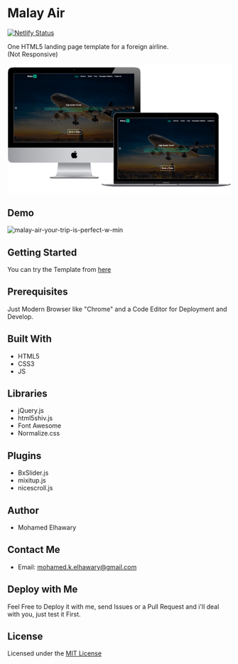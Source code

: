 # Malay Air

[![Netlify Status](https://api.netlify.com/api/v1/badges/186c8e26-3f19-4411-9f8d-45f1422c2165/deploy-status)](https://app.netlify.com/sites/malayair/deploys)  

One HTML5 landing page template for a foreign airline.  
(Not Responsive)  

![Screenshot](mockup.png)  

## Demo
 
![malay-air-your-trip-is-perfect-w-min](https://user-images.githubusercontent.com/69651552/95020532-14322f80-066c-11eb-946f-4844119342e8.gif)


## Getting Started

You can try the Template from [here](https://mohamed-elhawary.github.io/malay-air/)

## Prerequisites

Just Modern Browser like "Chrome" and a Code Editor for Deployment and Develop.

## Built With

* HTML5
* CSS3
* JS  

## Libraries  

* jQuery.js
* html5shiv.js
* Font Awesome  
* Normalize.css
  
## Plugins 

* BxSlider.js
* mixitup.js
* nicescroll.js  

## Author

* Mohamed Elhawary  

## Contact Me  

* Email: mohamed.k.elhawary@gmail.com

## Deploy with Me

Feel Free to Deploy it with me, send Issues or a Pull Request and i'll deal with you, just test it First.

## License

Licensed under the [MIT License](LICENSE)


